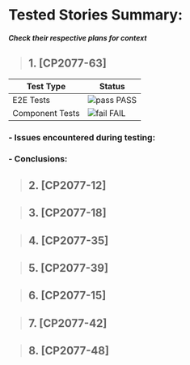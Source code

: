 # **Tested Stories Summary:**

#### _Check their respective plans for context_

> ## 1. **[CP2077-63]**

| Test Type       | Status                                                            |
| --------------- | ----------------------------------------------------------------- |
| E2E Tests       | ![pass](https://via.placeholder.com/15/00ff00/000000?text=+) PASS |
| Component Tests | ![fail](https://via.placeholder.com/15/ff0000/000000?text=+) FAIL |

### - **Issues encountered during testing**:

### - **Conclusions**:

> ## 2. **[CP2077-12]**

> ## 3. **[CP2077-18]**

> ## 4. **[CP2077-35]**

> ## 5. **[CP2077-39]**

> ## 6. **[CP2077-15]**

> ## 7. **[CP2077-42]**

> ## 8. **[CP2077-48]**
